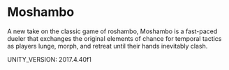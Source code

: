 # Moshambo

A new take on the classic game of roshambo, Moshambo is a fast-paced dueler that exchanges the original elements of chance for temporal tactics as players lunge, morph, and retreat until their hands inevitably clash.


UNITY_VERSION: 2017.4.40f1
